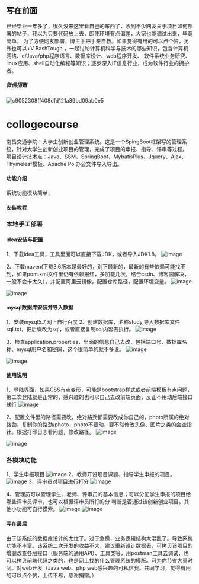 ## 写在前面
已经毕业一年多了，很久没来这里看自己的东西了，收到不少网友关于项目如何部署的帖子，我以为只要代码放上去，即使环境有点偏差，大家也能调试出来，毕竟简单。
为了方便网友部署，博主手把手亲自教。如果觉得有用的可以点个赞，另外也可以+V BashTough     ，一起讨论计算机科学与技术的哪些知识，包含计算机网络、c/Java/php程序语言、数据库设计、web程序开发、
软件系统业务研究、linux应用、shell自动化编程等知识；逐步深入IT信息行业，成为软件行业的拥护者。
##### 微信捐赠
![c9052308ff408dfd121a89bd09ab0e5](https://github.com/loneli-maker/collogeProject/assets/79433596/895b2830-f532-4e67-b88b-e7d7ec5d5346)

# collogecourse
南昌交通学院：大学生创新创业管理系统。这是一个SpingBoot框架写的管理系统，针对大学生创新创业项目的管理，完成了项目的申报、指导、评审等过程。 项目设计技术点：Java、SSM、SpringBoot、MybatisPlus、Jquery、Ajax、Thymeleaf模板、Apache Poi办公文件导入导出。
#### 功能介绍
系统功能模块简单，




#### 安装教程
### 本地手工部署
#### idea安装与配置
   1、下载idea工具，工具里面可以直接下载JDK，或者导入JDK1.8。
   ![image](https://github.com/loneli-maker/collogeProject/assets/79433596/fac0886d-f66f-4632-99c2-c5e066e2e52c)

   2、下载maven(下载3.6版本是最好的，别下最新的，最新的有些依赖可能找不到，如果pom.xml文件里仍有依赖报红，多加载几次，结合csdn、博客园解决，一般不会卡太久），并配置阿里云镜像，配置仓库路径，配置环境变量。
   ![image](https://github.com/loneli-maker/collogeProject/assets/79433596/5ecba29f-5ca6-41ed-a554-edba21dfebc7)

![image](https://github.com/loneli-maker/collogeProject/assets/79433596/d53a08fb-5f04-4d8a-9b5f-1c02ef67b8ae)


#### mysql数据库安装并导入数据
1、安装mysql5.7,网上自行百度
2、创建数据库，名称study,导入数据库文件sql.txt，把后缀改为sql，或者直接复制sql内容去执行。
![image](https://github.com/loneli-maker/collogeProject/assets/79433596/9559d5c7-d5d5-4057-b31c-69fbf0fcf4d8)

3、检查application.properties，里面的信息自己去改，包括端口号、数据库名称、mysql用户名和密码，这个很简单的就不多说。
![image](https://github.com/loneli-maker/collogeProject/assets/79433596/6e84bb5c-eacb-438f-b5cc-a0f133e0f60a)

![image](https://github.com/loneli-maker/collogeProject/assets/79433596/6b7ab8a9-9ede-45cc-9e0a-960abc9d94b9)


#### 使用说明
1、登陆界面，如果CSS有点变形，可能是bootstrap样式或者前端模板有点问题，第二次登陆就是正常的，感兴趣的也可以自己去改前端页面，反正不用动后端接口就行
![image](https://github.com/loneli-maker/collogeProject/assets/79433596/12ab320e-5a8e-49ec-a681-7d57786d4a72)

2、配置文件里的路径需要改，绝对路劲都需要改成你自己的，photo所属的绝对路劲，复制你的路劲/photo，photo不要动，要不然修改头像、图片之类的会空指针。根据打印日志看问题，修改路径。
![image](https://github.com/loneli-maker/collogeProject/assets/79433596/cc1c1625-e44d-4c3b-adf9-c44a65209861)

![image](https://github.com/loneli-maker/collogeProject/assets/79433596/1718e36b-ea34-4a65-b3cb-9736349febe0)
### 各模块功能
1、学生申报项目
![image](https://github.com/loneli-maker/collogeProject/assets/79433596/20cc1b8f-e31d-49bf-b696-4d145c63ea26)
2、教师开设项目课题、指导学生申报的项目。
![image](https://github.com/loneli-maker/collogeProject/assets/79433596/361b23c7-887c-431c-955e-7aa9bd9542b7)
3、评审员对项目进行打分
![image](https://github.com/loneli-maker/collogeProject/assets/79433596/1a948358-7d85-4dc9-a00a-6ce6dc139f59)


4、管理员可以管理学生、老师、评审员的基本信息；可以分配学生申报的项目给哪些评审员评审，也可以根据评审员所打的分 判断是否通过该创新创业项目。其他小功能可自行摸索。
![image](https://github.com/loneli-maker/collogeProject/assets/79433596/d86d10c3-ae85-4a94-a9ee-3a638641414e)
![image](https://github.com/loneli-maker/collogeProject/assets/79433596/8d8b4f6a-845b-4782-9ea7-eb286725c22e)



#### 写在最后
由于该系统的数据库设计的太烂了。过于急躁，业务逻辑结构太混乱了。导致系统功能不丰富。该系统二次开发的收益不大，建议重新设计数据表，可拷贝该项目的增删改查各层接口（服务端的通用API）、工具类等，用postman工具去调试，也可以拷贝前端代码之类的，也是网上找的什么管理系统的模版。可为你节省大量时间。对web开发（Java web、php web感兴趣的可私信我。共同学习，觉得有用的可以点个赞，上传不易，感谢捐赠。）

